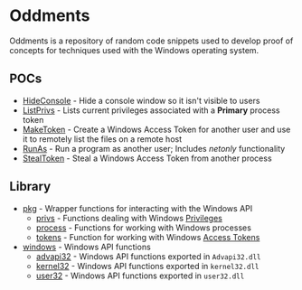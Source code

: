 # Oddments

Oddments is a repository of random code snippets used to develop proof of concepts for techniques used with the 
Windows operating system.

## POCs

- [HideConsole](./cmd/HideConsole/README.md) - Hide a console window so it isn't visible to users
- [ListPrivs](./cmd/ListPrivs/README.md) - Lists current privileges associated with a **Primary** process token
- [MakeToken](./cmd/MakeToken/README.md) - Create a Windows Access Token for another user and use it to remotely list the files on a remote host
- [RunAs](./cmd/RunAs/README.md) - Run a program as another user; Includes _netonly_ functionality
- [StealToken](./cmd/StealToken/README.md) - Steal a Windows Access Token from another process

## Library

- [pkg](./pkg) - Wrapper functions for interacting with the Windows API
  - [privs](./pkg/privs) - Functions dealing with Windows [Privileges](https://docs.microsoft.com/en-us/windows/win32/secauthz/privileges)
  - [process](./pkg/process) - Functions for working with Windows processes
  - [tokens](./pkg/tokens) - Function for working with Windows [Access Tokens](https://docs.microsoft.com/en-us/windows/win32/secauthz/access-tokens)
- [windows](./windows) - Windows API functions
  - [advapi32](./windows/advapi32) - Windows API functions exported in `Advapi32.dll`
  - [kernel32](./windows/kernel32) - Windows API functions exported in `kernel32.dll`
  - [user32](./windows/user32) - Windows API functions exported in `user32.dll`